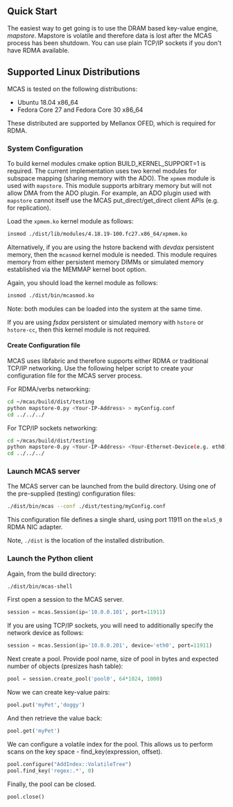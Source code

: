 ## Quick Start

The easiest way to get going is to use the DRAM based key-value
engine, *mapstore*.  Mapstore is volatile and therefore data is lost
after the MCAS process has been shutdown.  You can use plain TCP/IP sockets
if you don't have RDMA available.

## Supported Linux Distributions

MCAS is tested on the following distributions:

* Ubuntu 18.04 x86_64
* Fedora Core 27 and Fedora Core 30 x86_64

These distributed are supported by Mellanox OFED, which is required for RDMA.

### System Configuration

To build kernel modules cmake option BUILD_KERNEL_SUPPORT=1 is
required. The current implementation uses two kernel modules for
subspace mapping (sharing memory with the ADO).  The ```xpmem```
module is used with ```mapstore```.  This module supports arbitrary
memory but will not allow DMA from the ADO plugin.  For example, an
ADO plugin used with ```mapstore``` cannot itself use the MCAS
put_direct/get_direct client APIs (e.g. for replication).

Load the ```xpmem.ko``` kernel module as follows:

```bash
insmod ./dist/lib/modules/4.18.19-100.fc27.x86_64/xpmem.ko
```

Alternatively, if you are using the hstore backend with _devdax_ persistent
memory, then the ```mcasmod``` kernel module is needed.  This module
requires memory from either persistent memory DIMMs or simulated
memory established via the MEMMAP kernel boot option.

Again, you should load the kernel module as follows:

```bash
insmod ./dist/bin/mcasmod.ko
```

Note: both modules can be loaded into the system at the same time.

If you are using _fsdax_ persistent or simulated memory with ```hstore``` 
or ```hstore-cc```, then this kernel module is not required.

#### Create Configuration file

MCAS uses libfabric and therefore supports either RDMA or traditional TCP/IP networking.  Use
the following helper script to create your configuration file for the MCAS server process.

For RDMA/verbs networking:

```bash
cd ~/mcas/build/dist/testing
python mapstore-0.py <Your-IP-Address> > myConfig.conf
cd ../../../
```

For TCP/IP sockets networking:

```bash
cd ~/mcas/build/dist/testing
python mapstore-0.py <Your-IP-Address> <Your-Ethernet-Device(e.g. eth0)> > myConfig.conf
cd ../../../
```


### Launch MCAS server

The MCAS server can be launched from the build directory.  Using one of the pre-supplied (testing) configuration files:

```bash
./dist/bin/mcas --conf ./dist/testing/myConfig.conf
```

This configuration file defines a single shard, using port 11911 on the `mlx5_0` RDMA NIC adapter.

Note, ```./dist``` is the location of the installed distribution.

### Launch the Python client

Again, from the build directory:

```bash
./dist/bin/mcas-shell
```

First open a session to the MCAS server.

```python
session = mcas.Session(ip='10.0.0.101', port=11911)
```

If you are using TCP/IP sockets, you will need to additionally specify the network device as follows:

```python
session = mcas.Session(ip='10.0.0.201', device='eth0', port=11911)
```

Next create a pool. Provide pool name, size of pool in bytes and expected number of objects (presizes hash table):

```python
pool = session.create_pool('pool0', 64*1024, 1000)
```

Now we can create key-value pairs:

```python
pool.put('myPet','doggy')
```

And then retrieve the value back:

```python
pool.get('myPet')
```

We can configure a volatile index for the pool.  This allows us to perform scans on the key space - find_key(expression, offset).

```python
pool.configure("AddIndex::VolatileTree")
pool.find_key('regex:.*', 0)
```

Finally, the pool can be closed.

```python
pool.close()
```



